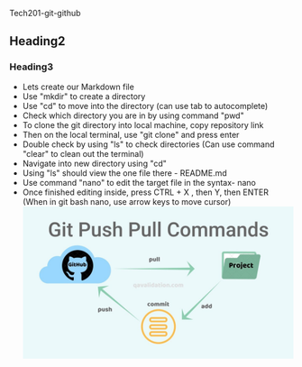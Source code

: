 

Tech201-git-github
## Heading2
### Heading3
* Lets create our Markdown file
* Use "mkdir" to create a directory
* Use "cd" <directory name> to move into the directory (can use tab to autocomplete)
* Check which directory you are in by using command "pwd"
* To clone the git directory into local machine, copy repository link
* Then on the local terminal, use "git clone" <url> and press enter
* Double check by using "ls" to check directories
(Can use command "clear" to clean out the terminal)
* Navigate into new directory using "cd"
* Using "ls" should view the one file there - README.md
* Use command "nano" to edit the target file in the syntax- nano <file name>
* Once finished editing inside, press CTRL + X , then Y, then ENTER
(When in git bash nano, use arrow keys to move cursor)
![](git.png)
